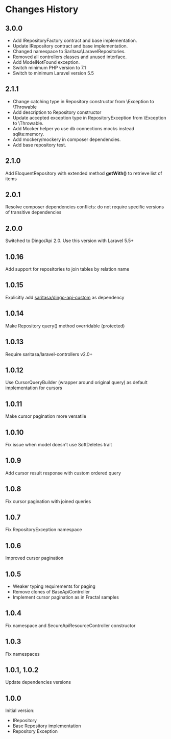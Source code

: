# Changes History

3.0.0
------
+ Add IRepositoryFactory contract and base implementation.
+ Update IRepository contract and base implementation.
+ Changed namespace to Saritasa\\LaravelRepositories.
+ Removed all controllers classes and unused interface.
+ Add ModelNotFound exception.
+ Switch minimum PHP version to 7.1
+ Switch to minimum Laravel version 5.5

2.1.1
------
+ Change catching type in Repository constructor from \Exception to \Throwable
+ Add description to Repository constructor
+ Update accepted exception type in RepositoryException from \Exception to \Throwable.
+ Add Mocker helper yo use db connections mocks instead sqlite:memory.
+ Add mockery/mockery in composer dependencies.
+ Add base repository test.

2.1.0
------
Add EloquentRepository with extended method **getWith()** to retrieve list of items 

2.0.1
-----
Resolve composer dependencies conflicts:
do not require specific versions of transitive dependencies

2.0.0
-----
Switched to Dingo/Api 2.0. Use this version with Laravel 5.5+

1.0.16
------
Add support for repositories to join tables by relation name

1.0.15
------
Explicitly add [saritasa/dingo-api-custom](https://github.com/Saritasa/php-dingo-api-custom) as dependency

1.0.14
-----
Make Repository query() method overridable (protected)

1.0.13
------
Require saritasa/laravel-controllers v2.0+

1.0.12
------
Use CursorQueryBuilder (wrapper around original query) as default implementation for cursors

1.0.11
------
Make cursor pagination more versatile

1.0.10
-----
Fix issue when model doesn't use SoftDeletes trait

1.0.9
-----
Add cursor result response with custom ordered query

1.0.8
-----
Fix cursor pagination with joined queries

1.0.7
-----
Fix RepositoryException namespace

1.0.6
-----
Improved cursor pagination

1.0.5
-----
- Weaker typing requirements for paging
- Remove clones of BaseApiController
- Implement cursor pagination as in Fractal samples

1.0.4
-----
Fix namespace and SecureApiResourceController constructor

1.0.3
-----
Fix namespaces

1.0.1, 1.0.2
-----
Update dependencies versions

1.0.0
-----

Initial version:
* IRepository
* Base Repository implementation
* Repository Exception
